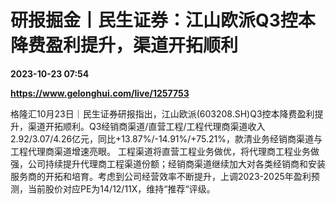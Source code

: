 # 研报掘金丨民生证券：江山欧派Q3控本降费盈利提升，渠道开拓顺利

**2023-10-23 07:54**

**https://www.gelonghui.com/live/1257753**

格隆汇10月23日｜民生证券研报指出，江山欧派(603208.SH)Q3控本降费盈利提升，渠道开拓顺利。Q3经销商渠道/直营工程/工程代理商渠道收入2.92/3.07/4.26亿元，同比+13.87%/-14.91%/+75.21%，款清业务经销商渠道与工程代理商渠道增速亮眼。 工程渠道将直营工程业务做优，将代理商工程业务做强，公司持续提升代理商工程渠道份额；经销商渠道继续加大对各类经销商和安装服务商的开拓和培育。考虑到公司经营效率不断提升，上调2023-2025年盈利预测，当前股价对应PE为14/12/11X，维持“推荐“评级。